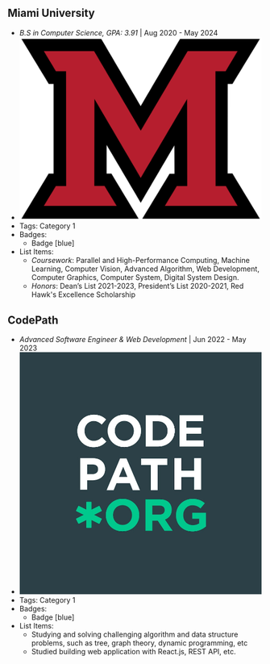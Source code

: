 ## Miami University
- *B.S in Computer Science, GPA: 3.91* | Aug 2020 - May 2024
- ![logo512](../assets/miami_logo.png)
- Tags: Category 1
- Badges:
  - Badge [blue]
- List Items:
  - *Coursework*: Parallel and High-Performance Computing, Machine Learning, Computer Vision, Advanced Algorithm, Web Development, Computer Graphics, Computer System, Digital System Design.
  - *Honors*: Dean’s List 2021-2023, President’s List 2020-2021, Red Hawk's Excellence Scholarship

## CodePath
- *Advanced Software Engineer & Web Development* | Jun 2022 - May 2023
- ![logo512](../assets/codepath.jpg)
- Tags: Category 1
- Badges:
  - Badge [blue]
- List Items:
  - Studying and solving challenging algorithm and data structure problems, such as tree, graph theory, dynamic programming, etc
  - Studied building web application with React.js, REST API, etc.